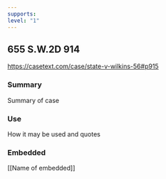 ```yaml
---
supports: 
level: "1"
---
```

## 655 S.W.2D 914

https://casetext.com/case/state-v-wilkins-56#p915

### Summary

Summary of case

### Use

How it may be used and quotes

### Embedded

[[Name of embedded]]